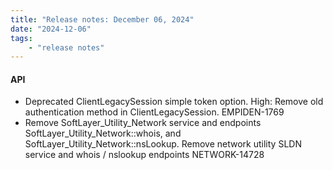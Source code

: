 ```yaml
---
title: "Release notes: December 06, 2024"
date: "2024-12-06"
tags:
    - "release notes"
---
```


#### API

- Deprecated ClientLegacySession simple token option. High: Remove old authentication method in ClientLegacySession. EMPIDEN-1769
- Remove SoftLayer_Utility_Network service and endpoints SoftLayer_Utility_Network::whois, and SoftLayer_Utility_Network::nsLookup. Remove network utility SLDN service and whois / nslookup endpoints
NETWORK-14728
